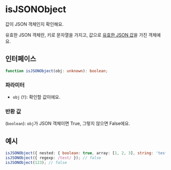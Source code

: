 # isJSONObject

값이 JSON 객체인지 확인해요.

유효한 JSON 객체란, 키로 문자열을 가지고, 값으로 [유효한 JSON 값](./isJSONValue.md)을 가진 객체예요.

## 인터페이스

```typescript
function isJSONObject(obj: unknown): boolean;
```

### 파라미터

- `obj` (`T`): 확인할 값이에요.

### 반환 값

(`boolean`): `obj`가 JSON 객체이면 True, 그렇지 않으면 False에요.

## 예시

```typescript
isJSONObject({ nested: { boolean: true, array: [1, 2, 3], string: 'test', null: null } }); // true
isJSONObject({ regexp: /test/ }); // false
isJSONObject(123); // false
```
